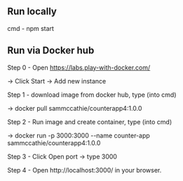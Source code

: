 ## Run locally

cmd - npm start

## Run via Docker hub

Step 0 - Open https://labs.play-with-docker.com/ 

-> Click Start -> Add new instance

Step 1 - download image from docker hub, type (into cmd) 

-> docker pull sammccathie/counterapp4:1.0.0

Step 2 - Run image and create container, type (into cmd) 

-> docker run -p 3000:3000 --name counter-app sammccathie/counterapp4:1.0.0

Step 3 - Click Open port -> type 3000

Step 4 - Open http://localhost:3000/ in your browser.
